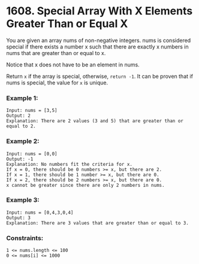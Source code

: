 # 1608. Special Array With X Elements Greater Than or Equal X

You are given an array nums of non-negative integers. nums is considered special if there exists a number x such that there are exactly x numbers in nums that are greater than or equal to x.

Notice that x does not have to be an element in nums.

Return `x` if the array is special, otherwise, `return -1`. It can be proven that if nums is special, the value for `x` is unique.

 

### Example 1:
```
Input: nums = [3,5]
Output: 2
Explanation: There are 2 values (3 and 5) that are greater than or equal to 2.
```
### Example 2:
```
Input: nums = [0,0]
Output: -1
Explanation: No numbers fit the criteria for x.
If x = 0, there should be 0 numbers >= x, but there are 2.
If x = 1, there should be 1 number >= x, but there are 0.
If x = 2, there should be 2 numbers >= x, but there are 0.
x cannot be greater since there are only 2 numbers in nums.
```
### Example 3:
```
Input: nums = [0,4,3,0,4]
Output: 3
Explanation: There are 3 values that are greater than or equal to 3.
```

### Constraints:
```
1 <= nums.length <= 100
0 <= nums[i] <= 1000
```

